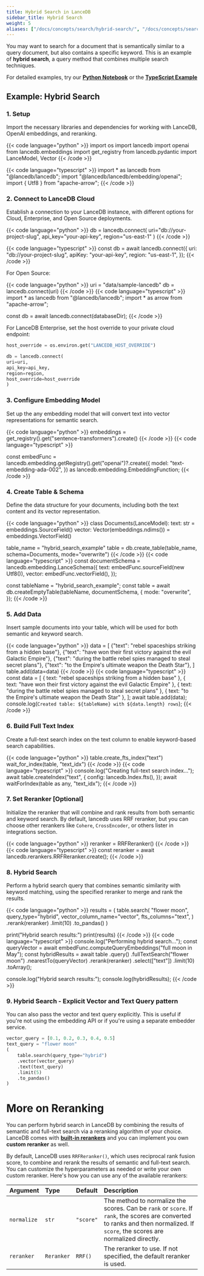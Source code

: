```yaml
---
title: Hybrid Search in LanceDB
sidebar_title: Hybrid Search
weight: 5
aliases: ["/docs/concepts/search/hybrid-search/", "/docs/concepts/search/hybrid-search"]
---
```


You may want to search for a document that is semantically similar to a query document, but also contains a specific keyword. This is an example of **hybrid search**, a query method that combines multiple search techniques.

For detailed examples, try our [**Python Notebook**](https://colab.research.google.com/github/lancedb/vectordb-recipes/blob/main/examples/saas_examples/python_notebook/Hybrid_search.ipynb) or the [**TypeScript Example**](https://github.com/lancedb/vectordb-recipes/tree/main/examples/saas_examples/ts_example/hybrid-search)

## Example: Hybrid Search

### 1. Setup
Import the necessary libraries and dependencies for working with LanceDB, OpenAI embeddings, and reranking.

{{< code language="python" >}}
import os
import lancedb
import openai
from lancedb.embeddings import get_registry
from lancedb.pydantic import LanceModel, Vector
{{< /code >}}

{{< code language="typescript" >}}
import * as lancedb from "@lancedb/lancedb";
import "@lancedb/lancedb/embedding/openai";
import { Utf8 } from "apache-arrow";
{{< /code >}}

### 2. Connect to LanceDB Cloud
Establish a connection to your LanceDB instance, with different options for Cloud, Enterprise, and Open Source deployments.

{{< code language="python" >}}
db = lancedb.connect(
  uri="db://your-project-slug",
  api_key="your-api-key",
  region="us-east-1"
)
{{< /code >}}

{{< code language="typescript" >}}
const db = await lancedb.connect({
  uri: "db://your-project-slug",
  apiKey: "your-api-key",
  region: "us-east-1",
});
{{< /code >}}

For Open Source:

{{< code language="python" >}}
uri = "data/sample-lancedb"
db = lancedb.connect(uri)
{{< /code >}}
{{< code language="typescript" >}}
import * as lancedb from "@lancedb/lancedb";
import * as arrow from "apache-arrow";

const db = await lancedb.connect(databaseDir);
{{< /code >}}

For LanceDB Enterprise, set the host override to your private cloud endpoint:

```python
host_override = os.environ.get("LANCEDB_HOST_OVERRIDE")

db = lancedb.connect(
uri=uri,
api_key=api_key,
region=region,
host_override=host_override
)
```

### 3. Configure Embedding Model
Set up the any embedding model that will convert text into vector representations for semantic search.

{{< code language="python" >}}
embeddings = get_registry().get("sentence-transformers").create()
{{< /code >}}
{{< code language="typescript" >}}

const embedFunc = lancedb.embedding.getRegistry().get("openai")?.create({
  model: "text-embedding-ada-002",
}) as lancedb.embedding.EmbeddingFunction;
{{< /code >}}

### 4. Create Table & Schema
Define the data structure for your documents, including both the text content and its vector representation.

{{< code language="python" >}}
class Documents(LanceModel):
    text: str = embeddings.SourceField()
    vector: Vector(embeddings.ndims()) = embeddings.VectorField()

table_name = "hybrid_search_example"
table = db.create_table(table_name, schema=Documents, mode="overwrite")
{{< /code >}}
{{< code language="typescript" >}}
const documentSchema = lancedb.embedding.LanceSchema({
  text: embedFunc.sourceField(new Utf8()),
  vector: embedFunc.vectorField(),
});

const tableName = "hybrid_search_example";
const table = await db.createEmptyTable(tableName, documentSchema, {
  mode: "overwrite",
});
{{< /code >}}

### 5. Add Data
Insert sample documents into your table, which will be used for both semantic and keyword search.

{{< code language="python" >}}
data = [
    {"text": "rebel spaceships striking from a hidden base"},
    {"text": "have won their first victory against the evil Galactic Empire"},
    {"text": "during the battle rebel spies managed to steal secret plans"},
    {"text": "to the Empire's ultimate weapon the Death Star"},
]
table.add(data=data)
{{< /code >}}
{{< code language="typescript" >}}
const data = [
  { text: "rebel spaceships striking from a hidden base" },
  { text: "have won their first victory against the evil Galactic Empire" },
  { text: "during the battle rebel spies managed to steal secret plans" },
  { text: "to the Empire's ultimate weapon the Death Star" },
];
await table.add(data);
console.log(`Created table: ${tableName} with ${data.length} rows`);
{{< /code >}}

### 6. Build Full Text Index
Create a full-text search index on the text column to enable keyword-based search capabilities.

{{< code language="python" >}}
table.create_fts_index("text")
wait_for_index(table, "text_idx")
{{< /code >}}
{{< code language="typescript" >}}
console.log("Creating full-text search index...");
await table.createIndex("text", {
  config: lancedb.Index.fts(),
});
await waitForIndex(table as any, "text_idx");
{{< /code >}}

### 7. Set Reranker [Optional]
Initialize the reranker that will combine and rank results from both semantic and keyword search. By default, lancedb uses RRF reranker, but you can choose other rerankers like `Cohere`, `CrossEncoder`, or others lister in integrations section.

{{< code language="python" >}}
reranker = RRFReranker()
{{< /code >}}
{{< code language="typescript" >}}
const reranker = await lancedb.rerankers.RRFReranker.create();
{{< /code >}}

### 8. Hybrid Search
Perform a hybrid search query that combines semantic similarity with keyword matching, using the specified reranker to merge and rank the results.

{{< code language="python" >}}
results = (
    table.search(
        "flower moon",
        query_type="hybrid",
        vector_column_name="vector",
        fts_columns="text",
    )
    .rerank(reranker)
    .limit(10)
    .to_pandas()
)

print("Hybrid search results:")
print(results)
{{< /code >}}
{{< code language="typescript" >}}
console.log("Performing hybrid search...");
const queryVector = await embedFunc.computeQueryEmbeddings("full moon in May");
const hybridResults = await table
  .query()
  .fullTextSearch("flower moon")
  .nearestTo(queryVector)
  .rerank(reranker)
  .select(["text"])
  .limit(10)
  .toArray();

console.log("Hybrid search results:");
console.log(hybridResults);
{{< /code >}}

### 9. Hybrid Search - Explicit Vector and Text Query pattern
You can also pass the vector and text query explicitly. This is useful if you're not using the embedding API or if you're using a separate embedder service.

```python
vector_query = [0.1, 0.2, 0.3, 0.4, 0.5]
text_query = "flower moon"
(
    table.search(query_type="hybrid")
    .vector(vector_query)
    .text(text_query)
    .limit(5)
    .to_pandas()
)
```

# More on Reranking 

You can perform hybrid search in LanceDB by combining the results of semantic and full-text search via a reranking algorithm of your choice. LanceDB comes with [**built-in rerankers**](https://lancedb.github.io/lancedb/reranking/) and you can implement you own **custom reranker** as well. 

By default, LanceDB uses `RRFReranker()`, which uses reciprocal rank fusion score, to combine and rerank the results of semantic and full-text search. You can customize the hyperparameters as needed or write your own custom reranker. Here's how you can use any of the available rerankers:

| Argument | Type | Default | Description |
|:---------|:-----|:--------|:------------|
| `normalize` | `str` | `"score"` | The method to normalize the scores. Can be `rank` or `score`. If `rank`, the scores are converted to ranks and then normalized. If `score`, the scores are normalized directly. |
| `reranker` | `Reranker` | `RRF()` | The reranker to use. If not specified, the default reranker is used. |
